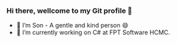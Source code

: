 ### Hi there, wellcome to my Git profile 👋
- 🔭 I’m Son - A gentle and kind person 😄
- 🌱 I’m currently working on C# at FPT Software HCMC.

<!--
**sonle0311/sonle0311** is a ✨ _special_ ✨ repository because its `README.md` (this file) appears on your GitHub profile.

Here are some ideas to get you started:

- 🔭 I’m currently working on ...
- 🌱 I’m currently learning ...
- 👯 I’m looking to collaborate on ...
- 🤔 I’m looking for help with ...
- 💬 Ask me about ...
- 📫 How to reach me: ...
- 😄 Pronouns: ...
- ⚡ Fun fact: ...
-->
